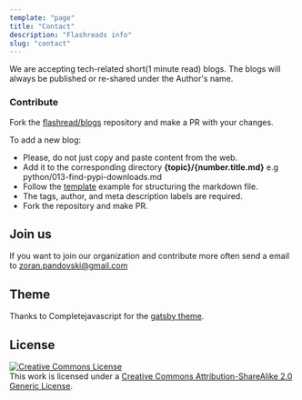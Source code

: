 ```yaml
---
template: "page"
title: "Contact"
description: "Flashreads info"
slug: "contact"
---
```


We are accepting tech-related short(1 minute read) blogs. The blogs will always be published or re-shared under the Author's name.

### Contribute

Fork the [flashread/blogs](https://github.com/flashreads/blogs) repository and make a PR with your changes.

To add a new blog:
* Please, do not just copy and paste content from the web.
* Add it to the corresponding directory **{topic}/{number.title.md}** e.g python/013-find-pypi-downloads.md
* Follow the [template](https://github.com/flashreads/blogs/blob/master/template.md) example for structuring the markdown file.
* The tags, author, and meta description labels are required.
* Fork the repository and make PR.

## Join us 

If you want to join our organization and contribute more often send a email to zoran.pandovski@gmail.com

## Theme

Thanks to Completejavascript for the [gatsby theme](https://github.com/completejavascript/gatsby-blog-template).

## License

<a rel="license" href="http://creativecommons.org/licenses/by-sa/2.0/"><img alt="Creative Commons License" style="border-width:0" src="https://i.creativecommons.org/l/by-sa/2.0/88x31.png" /></a><br />This work is licensed under a <a rel="license" href="http://creativecommons.org/licenses/by-sa/2.0/">Creative Commons Attribution-ShareAlike 2.0 Generic License</a>.
